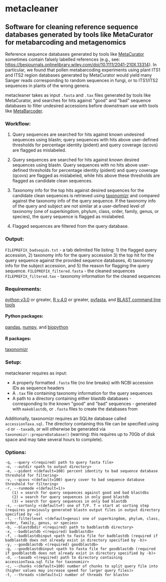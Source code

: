 # metacleaner
## Software for cleaning reference sequence databases generated by tools like MetaCurator for metabarcoding and metagenomics  

Reference sequence databases generated by tools like [MetaCurator](https://github.com/RTRichar/MetaCurator) sometimes contain falsely labelled references (e.g., see: https://besjournals.onlinelibrary.wiley.com/doi/10.1111/2041-210X.13314). In particular, we found that pollen metabarcoding experiments using plant ITS1 and ITS2 region databases generated by MetaCurator would yield many Sanger reads corresponding to random sequences in fungi, or to ITS1/ITS2 sequences in plants of the wrong genera. 

metacleaner takes as input `.fasta` and `.tax` files generated by tools like MetaCurator, and searches for hits against "good" and "bad" sequence databases to filter undesired accessions before downstream use with tools like [MetaBarcoder](https://github.com/RTRichar/MetabarcodeDBsV2).

### Workflow:
1) Query sequences are searched for hits against known undesired sequences using blastn; query sequences with hits above user-defined thresholds for percentage identity (pident) and query coverage (qcovs) are flagged as mislabeled.

2) Query sequences are searched for hits against known desired sequences using blastn. Query sequences with no hits above user-defined thresholds for percentage identity (pident) and query coverage (qcovs) are flagged as mislabeled, while hits above these thresholds are flagged as candidate clean sequences.

3) Taxonomy info for the top hits against desired sequences for the candidate clean sequences is retrieved using [taxonomizr](https://github.com/sherrillmix/taxonomizr) and compared against the taxonomy info of the query sequence. If the taxonomy info of the query and subject are not similar at a user-defined level of taxonomy (one of superkingdom, phylum, class, order, family, genus, or species), the query sequence is flagged as mislabeled.

4) Flagged sequences are filtered from the query database.

### Output:
`FILEPREFIX_badseqids.txt` - a tab delimited file listing: 1) the flagged query accession, 2) taxonomy info for the query accession 3) the top hit for the query sequence against the provided sequence databases, 4) taxonomy info for the subject accession, and 5) the reason for flagging the query sequence.
`FILEPREFIX_filtered.fasta` - the cleaned sequences
`FILEPREFIX_filtered.tax` - taxonomy information for the cleaned sequences

### Requirements:
[python v3.0](https://www.python.org/downloads/) or greater, [R v.4.0](https://cran.r-project.org) or greater, [pyfasta](https://github.com/brentp/pyfasta), and [BLAST command line tools](https://www.ncbi.nlm.nih.gov/books/NBK279690/)
#### Python packages:
[pandas](https://pandas.pydata.org/docs/getting_started/install.html), [numpy](https://numpy.org/install/), and [biopython](https://biopython.org)
#### R packages:
[taxonomizr](https://github.com/sherrillmix/taxonomizr)

### Setup:
metacleaner requires as input:
- A properly formatted `.fasta` file (no line breaks) with NCBI accession IDs as sequence headers
- A `.tax` file containing taxonomy information for the query sequences
- A path to a directory containing either blastdb databases - corresponding to the known "good" and "bad" sequences - generated with `makeblastdb`, or `.fasta` files to create the databases from

Additionally, taxonomizr requires an SQLite database called `accessionTaxa.sql`. The directory containing this file can be specified using `-d` or `--taxadb`, or will otherwise be generated via `taxonomizr::prepareDatabase()` (warning: this requires up to 70Gb of disk space and may take several hours to complete). 

### Options:
```
-q, --query <(required) path to query fasta file>   
-o, --outdir <path to output directory>   
-e, --pident <(default=100) percent identity to bad sequence database threshold for filtering>   
-v, --qcovs <(default=100) query cover to bad sequence database threshold for filtering>   
-r, --runmode <(default=1)>   
   (1) = search for query sequences against good and bad blastdbs
   (2) = search for query sequences in only good blastdb
   (3) = search for query sequences in only bad blastdb
-s, --sortonly <(default=F) one of T/F. T = start at sorting step (requires previously generated blastn output files in output directory specified by -o)    
-l, --filterlevel <(default=genus) one of superkingdom, phylum, class, order, family, genus, or species>   
-b, --blastdbdir <(required) path to badblastdb directory>   
-x, --badblastdb <(required) badblastdb>    
-f, --badblastdbinput <path to fasta file for badblastdb (required if badblastdb does not already exist in directory specified by -b)>   
-y, --goodblastdb <(required) goodblastdb>    
-g, --goodblastdbinput <path to fasta file for goodblastdb (required if goodblastdb does not already exist in directory specified by -b)>   
-d, --taxadb <(required) path to directory containing accessionTaxa.sql file for taxonomizr>    
-c, --chunks <(default=100) number of chunks to split query file into (higher values may increase speed for larger query files)>   
-t, --threads <(default=1) number of threads for blastn>   
```
